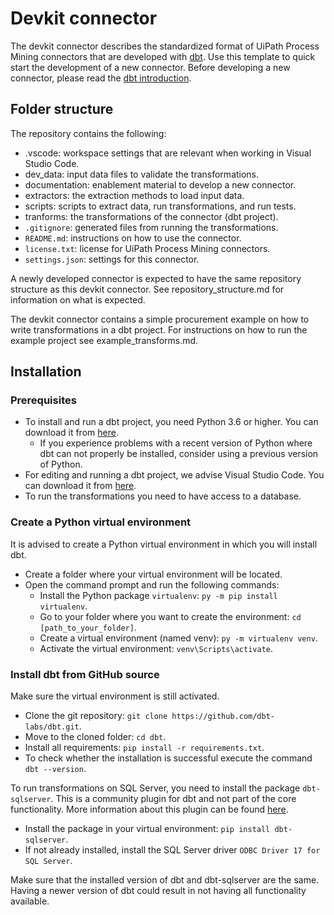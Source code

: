 # Devkit connector
The devkit connector describes the standardized format of UiPath Process Mining connectors that are developed with [dbt](https://docs.getdbt.com/). Use this template to quick start the development of a new connector. Before developing a new connector, please read the [dbt introduction](https://docs.getdbt.com/docs/introduction/).

## Folder structure
The repository contains the following:
- .vscode: workspace settings that are relevant when working in Visual Studio Code.
- dev_data: input data files to validate the transformations.
- documentation: enablement material to develop a new connector.
- extractors: the extraction methods to load input data.
- scripts: scripts to extract data, run transformations, and run tests.
- tranforms: the transformations of the connector (dbt project).
- `.gitignore`: generated files from running the transformations.
- `README.md`: instructions on how to use the connector.
- `license.txt`: license for UiPath Process Mining connectors.
- `settings.json`: settings for this connector.

A newly developed connector is expected to have the same repository structure as this devkit connector. See repository_structure.md for information on what is expected.

The devkit connector contains a simple procurement example on how to write transformations in a dbt project. For instructions on how to run the example project see example_transforms.md.

## Installation
### Prerequisites
- To install and run a dbt project, you need Python 3.6 or higher. You can download it from [here](https://www.python.org/downloads/).
    - If you experience problems with a recent version of Python where dbt can not properly be installed, consider using a previous version of Python.
- For editing and running a dbt project, we advise Visual Studio Code. You can download it from [here](https://code.visualstudio.com/download).
- To run the transformations you need to have access to a database.
### Create a Python virtual environment
It is advised to create a Python virtual environment in which you will install dbt. 
- Create a folder where your virtual environment will be located.
- Open the command prompt and run the following commands:
    - Install the Python package `virtualenv`: `py -m pip install virtualenv`.
    - Go to your folder where you want to create the environment: `cd [path_to_your_folder]`.
    - Create a virtual environment (named venv): `py -m virtualenv venv`.
    - Activate the virtual environment: `venv\Scripts\activate`.
### Install dbt from GitHub source
Make sure the virtual environment is still activated.
- Clone the git repository: `git clone https://github.com/dbt-labs/dbt.git`.
- Move to the cloned folder: `cd dbt`.
- Install all requirements: `pip install -r requirements.txt`.
- To check whether the installation is successful execute the command `dbt --version`.

To run transformations on SQL Server, you need to install the package `dbt-sqlserver`. This is a community plugin for dbt and not part of the core functionality.
More information about this plugin can be found [here](https://docs.getdbt.com/reference/warehouse-profiles/mssql-profile).
- Install the package in your virtual environment: `pip install dbt-sqlserver`.
- If not already installed, install the SQL Server driver `ODBC Driver 17 for SQL Server`.

Make sure that the installed version of dbt and dbt-sqlserver are the same. Having a newer version of dbt could result in not having all functionality available.

